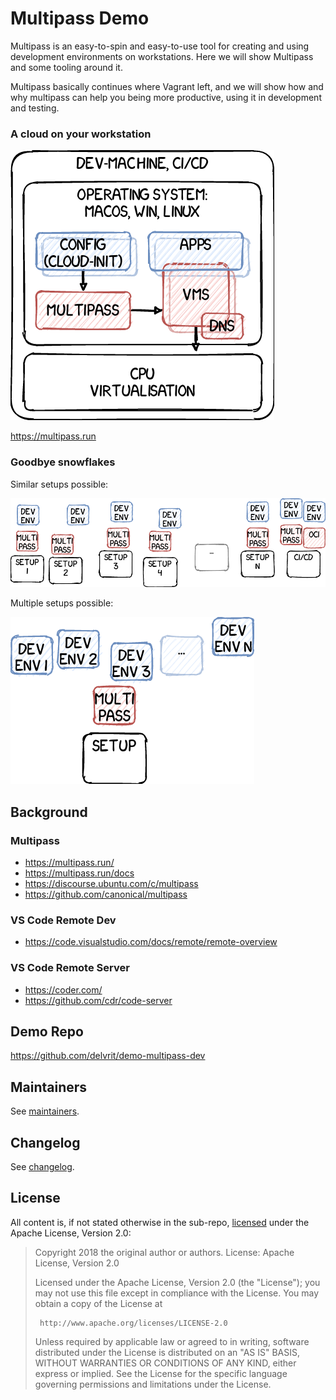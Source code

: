 # Multipass Demo

Multipass is an easy-to-spin and easy-to-use tool for creating and using development environments on workstations. Here we will show Multipass and some tooling around it.

Multipass basically continues where Vagrant left, and we will show how and why multipass can help you being more productive, using it in development and testing.

### A cloud on your workstation

![](res/img/arch-overview.png)

https://multipass.run

### Goodbye snowflakes

Similar setups possible:

![](res/img/dev-overview-01.png)

Multiple setups possible:

![](res/img/dev-overview-02.png)

## Background

### Multipass

- https://multipass.run/
- https://multipass.run/docs
- https://discourse.ubuntu.com/c/multipass
- https://github.com/canonical/multipass

### VS Code Remote Dev

- https://code.visualstudio.com/docs/remote/remote-overview

### VS Code Remote Server

- https://coder.com/
- https://github.com/cdr/code-server

## Demo Repo

https://github.com/delvrit/demo-multipass-dev

## Maintainers

See [maintainers](MAINTAINERS.md).

## Changelog

See [changelog](CHANGELOG.md).

## License

All content is, if not stated otherwise in the sub-repo, [licensed](LICENSE.md) under the Apache License, Version 2.0:

> Copyright 2018 the original author or authors.
> License: Apache License, Version 2.0
>
> Licensed under the Apache License, Version 2.0 (the "License");
> you may not use this file except in compliance with the License.
> You may obtain a copy of the License at
>
>      http://www.apache.org/licenses/LICENSE-2.0
>
> Unless required by applicable law or agreed to in writing, software
> distributed under the License is distributed on an "AS IS" BASIS,
> WITHOUT WARRANTIES OR CONDITIONS OF ANY KIND, either express or implied.
> See the License for the specific language governing permissions and
> limitations under the License.

